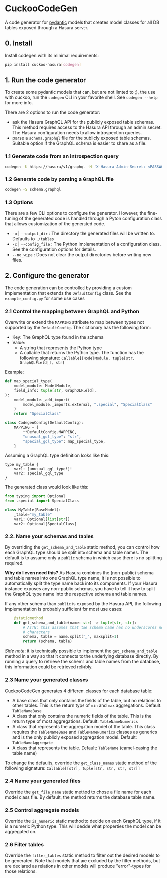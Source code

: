 # CuckooCodeGen
A code generator for [pydantic](https://docs.pydantic.dev/dev-v1/) models that creates model classes for all DB tables exposed through a Hasura server.

## 0. Install
Install codegen with its minimal requirements:
```sh
pip install cuckoo-hasura[codegen]
```

## 1. Run the code generator
To create some pydantic models that can, but are not limted to ;), the use with cuckoo, run the `codegen` CLI in your favorite shell. See `codegen --help` for more info.

There are 2 options to run the code generator:

- ask the Hasura GraphQL API for the publicly exposed table schemas. This method requires access to the Hasura API through an admin secret. The Hasura configuration needs to allow introspection queries.
- parse a `schema.graphql` file for the publicly exposed table schemas. Suitable option if the GraphQL schema is easier to share as a file.

### 1.1 Generate code from an introspection query

```sh
codegen -U https://hasura/v1/graphql -H 'X-Hasura-Admin-Secret: <PASSWORD>' -H 'X-Hasura-Role: admin'
```

### 1.2 Generate code by parsing a GraphQL file

```sh
codegen -S schema.graphql
```

### 1.3 Options
There are a few CLI options to configure the generator. However, the fine-tuning of the
generated code is handled through a Pyton configuration class that allows customization
of the generated code.

- `-o` | `--output_dir` : The directory the generated files will be written to.
    Defaults to `./tables`
- `-c` | `--config_file` : The Python implementation of a configuration class. See the
    configuration options for details.
- `--no_wipe` : Does not clear the output directories before writing new files.

## 2. Configure the generator
The code generation can be controlled by providing a custom implementation that extends
the `DefaultConfig` class. See the `example_config.py` for some use cases.

### 2.1 Control the mapping between GraphQL and Python
Overwrite or extend the `MAPPING` attribute to map between types not supported by the
`DefaultConfig`. The dictionary has the following form:
- Key: The GraphQL type found in the schema
- Value:
    - A string that represents the Python type
    - A callable that returns the Python type. The function has the following signature:
    `Callable[[ModelModule, tuple[str, GraphQLField]], str]`

Example:
```py
def map_special_type(
    model_module: ModelModule,
    field_info: tuple[str, GraphQLField],
):
    model_module._add_import(
        model_module._imports.external, ".special", "SpecialClass"
    )
    return "SpecialClass"

class CodegenConfig(DefaultConfig):
    MAPPING = {
        **DefaultConfig.MAPPING,
        "unusual_gql_type": "str",
        "special_gql_type": map_special_type,
    }
```

Assuming a GraphQL type definition looks like this:
```gql
type my_table {
    var1: [unusual_gql_type!]!
    var2: special_gql_type
}

```

The generated class would look like this:
```py
from typing import Optional
from .special import SpecialClass

class MyTable(BaseModel):
    _table="my_table"
    var1: Optional[list[str]]
    var2: Optional[SpecialClass]
```

### 2.2. Name your schemas and tables
By overriding the `get_schema_and_table` static method, you can control how each GraphQL
type should be split into schema and table names. The default is to assume only a
`public` schema in which case there is no splitting required.

__Why do I even need this?__
As Hasura combines the (non-public) schema and table names into one GraphQL type name,
it is not possible to automatically split the type name back into its components. If
your Hasura instance exposes any non-public schemas, you have to tell it how to split
the GraphQL type name into the respective schema and table names.

If any other schema than `public` is exposed by the Hasura API, the following
implementation is probably sufficient for most use cases:
```py
    @staticmethod
    def get_schema_and_table(name: str) -> tuple[str, str]:
        # ATTN: this assumes that the schema name has no underscores nor special
        # characters 
        schema, table = name.split("_", maxsplit=1)
        return (schema, table)
```

_Side note_: it is technically possible to implement the `get_schema_and_table` method
in a way so that it connects to the underlying database directly. By running a query
to retrieve the schema and table names from the database, this information could be
retrieved reliably.

### 2.3 Name your generated classes
CuckooCodeGen generates 4 different classes for each database table:

- A base class that only contains the fields of the table, but no relations to other
    tables. This is the return type of `min` and `max` aggregations. Default:
    `TableNameBase`
- A class that only contains the numeric fields of the table. This is the return type of
    most aggregations. Default: `TableNameNumerics`
- A class that represents the aggregation model of the table. This class requires the
    `TableNameBase` and `TableNameNumerics` classes as generics and is the only publicly
    exposed aggregation model. Default: `TableNameAggregate`
- A class that represents the table. Default: `TableName` (camel-casing the table name)

To change the defaults, override the `get_class_names` static method of the following
signature: `Callable[[str], tuple[str, str, str, str]]`

### 2.4 Name your generated files
Override the `get_file_name` static method to chose a file name for each model class
file. By default, the method returns the database table name.

### 2.5 Control aggregate models 
Override the `is_numeric` static method to decide on each GraphQL type, if it is a
numeric Python type. This will decide what properties the model can be aggregated on.

### 2.6 Filter tables
Override the `filter_tables` static method to filter out the desired models to be
generated. Note that models that are excluded by the filter methods, but are declared
as relations in other models will produce "error"-types for those relations.
